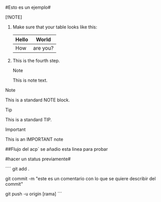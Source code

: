 #Esto es un ejemplo#

[!NOTE]

1. Make sure that your table looks like this:

   | Hello | World |
   |---|---|
   | How | are you? |

1. This is the fourth step.

   >[!NOTE]
   >
   >This is note text.

>[!NOTE]
>
>This is a standard NOTE block.

>[!TIP]
>
>This is a standard TIP.

>[!IMPORTANT]
>
>This is an IMPORTANT note

##Flujo del acp´
se añadio esta linea para probar

#hacer un status previamente#

´´´´
git add .

git commit -m "este es un comentario con lo que se quiere describir del commit"

git push -u origin [rama]
´´´